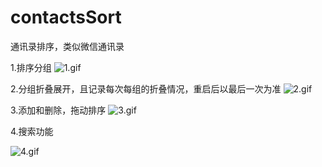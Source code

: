# contactsSort
通讯录排序，类似微信通讯录

1.排序分组
![1.gif](http://upload-images.jianshu.io/upload_images/1708447-f9248eb4afdeb811.gif?imageMogr2/auto-orient/strip)

2.分组折叠展开，且记录每次每组的折叠情况，重启后以最后一次为准
![2.gif](http://upload-images.jianshu.io/upload_images/1708447-d3e854ddc0858122.gif?imageMogr2/auto-orient/strip)

3.添加和删除，拖动排序
![3.gif](http://upload-images.jianshu.io/upload_images/1708447-d19ddfd37b71e6a2.gif?imageMogr2/auto-orient/strip)



4.搜索功能

![4.gif](http://upload-images.jianshu.io/upload_images/1708447-4f0a828f452fcdc0.gif?imageMogr2/auto-orient/strip)
